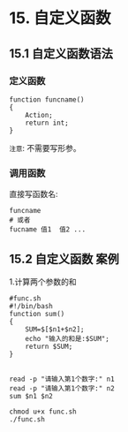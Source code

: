 # 15. 自定义函数

## 15.1 自定义函数语法

### 定义函数

```shell script
function funcname()
{
    Action;
    return int;
}
```

`注意`: 不需要写形参。

### 调用函数

直接写函数名:

```shell script
funcname
# 或者
fucname 值1  值2 ... 
```

## 15.2 自定义函数 案例
1.计算两个参数的和

```shell script
#func.sh
#!/bin/bash
function sum()
{	
	SUM=$[$n1+$n2];
	echo "输入的和是:$SUM";
	return $SUM;
}


read -p "请输入第1个数字:" n1
read -p "请输入第1个数字:" n2
sum $n1 $n2
```

```shell script
chmod u+x func.sh
./func.sh
```
